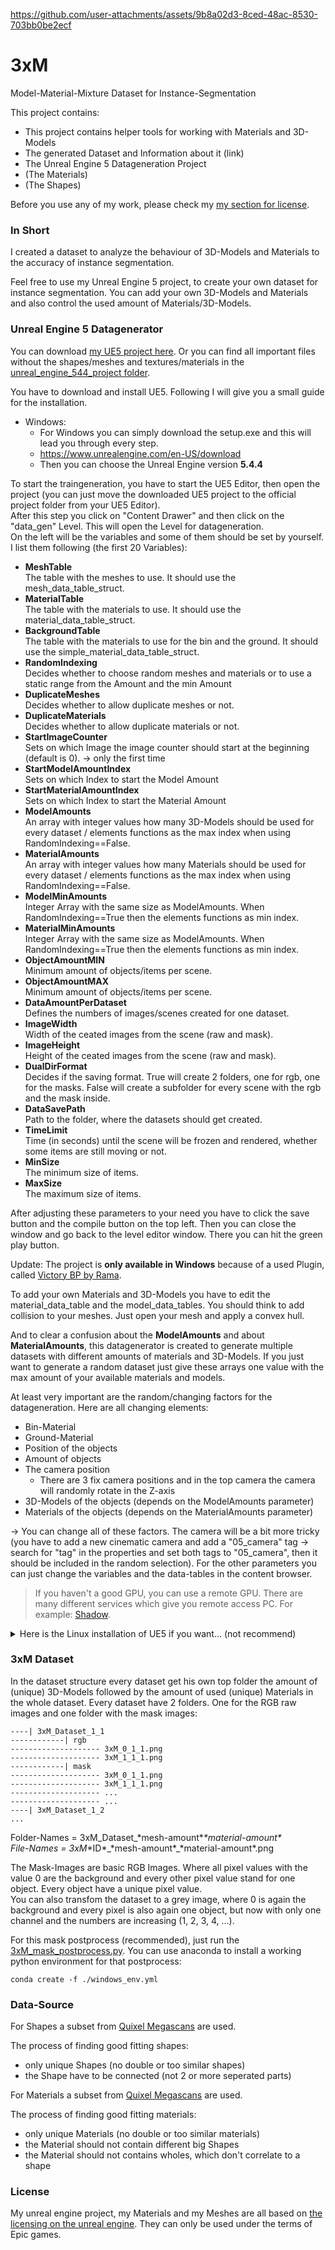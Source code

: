 
https://github.com/user-attachments/assets/9b8a02d3-8ced-48ac-8530-703bb0be2ecf


# 3xM
Model-Material-Mixture Dataset for Instance-Segmentation

This project contains:
- This project contains helper tools for working with Materials and 3D-Models
- The generated Dataset and Information about it (link)
- The Unreal Engine 5 Datageneration Project
- (The Materials)
- (The Shapes)

Before you use any of my work, please check my [my section for license](#license).

### In Short
I created a dataset to analyze the behaviour of 3D-Models and Materials to the accuracy of instance segmentation.

Feel free to use my Unreal Engine 5 project, to create your own dataset for instance segmentation. You can add your own 3D-Models and Materials and also control the used amount of Materials/3D-Models.


### Unreal Engine 5 Datagenerator
You can download [my UE5 project here](https://1drv.ms/f/s!AqSTBkFULemxlPUARqP0lXwqg4Ssng?e=oaZ0ey). Or you can find all important files without the shapes/meshes and textures/materials in the [unreal_engine_544_project folder](./unreal_engine_544_project/).

You have to download and install UE5. Following I will give you a small guide for the installation.
- Windows:
    - For Windows you can simply download the setup.exe and this will lead you through every step. 
    - https://www.unrealengine.com/en-US/download 
    - Then you can choose the Unreal Engine version **5.4.4**


To start the traingeneration, you have to start the UE5 Editor, then open the project (you can just move the downloaded UE5 project to the official project folder from your UE5 Editor).<br>After this step you click on "Content Drawer" and then click on the "data_gen" Level. This will open the Level for datageneration.<br>On the left will be the variables and some of them should be set by yourself. I list them following (the first 20 Variables):
- **MeshTable** <br>The table with the meshes to use. It should use the mesh_data_table_struct.
- **MaterialTable** <br>The table with the materials to use. It should use the material_data_table_struct.
- **BackgroundTable** <br>The table with the materials to use for the bin and the ground. It should use the simple_material_data_table_struct.
- **RandomIndexing** <br>Decides whether to choose random meshes and materials or to use a static range from the Amount and the min Amount
- **DuplicateMeshes** <br>Decides whether to allow duplicate meshes or not.
- **DuplicateMaterials** <br>Decides whether to allow duplicate materials or not.
- **StartImageCounter** <br>Sets on which Image the image counter should start at the beginning (default is 0). -> only the first time
- **StartModelAmountIndex** <br>Sets on which Index to start the Model Amount
- **StartMaterialAmountIndex** <br>Sets on which Index to start the Material Amount
- **ModelAmounts**<br>An array with integer values how many 3D-Models should be used for every dataset / elements functions as the max index when using RandomIndexing==False.
- **MaterialAmounts** <br>An array with integer values how many Materials should be used for every dataset / elements functions as the max index when using RandomIndexing==False.
- **ModelMinAmounts**<br>Integer Array with the same size as ModelAmounts. When RandomIndexing==True then the elements functions as min index.
- **MaterialMinAmounts** <br>Integer Array with the same size as ModelAmounts. When RandomIndexing==True then the elements functions as min index.
- **ObjectAmountMIN** <br>Minimum amount of objects/items per scene.
- **ObjectAmountMAX** <br>Minimum amount of objects/items per scene.
- **DataAmountPerDataset** <br>Defines the numbers of images/scenes created for one dataset.
- **ImageWidth** <br>Width of the ceated images from the scene (raw and mask).
- **ImageHeight** <br>Height of the ceated images from the scene (raw and mask).
- **DualDirFormat** <br>Decides if the saving format. True will create 2 folders, one for rgb, one for the masks. False will create a subfolder for every scene with the rgb and the mask inside.
- **DataSavePath** <br>Path to the folder, where the datasets should get created.
- **TimeLimit** <br>Time (in seconds) until the scene will be frozen and rendered, whether some items are still moving or not.
- **MinSize** <br>The minimum size of items.
- **MaxSize** <br>The maximum size of items.

After adjusting these parameters to your need you have to click the save button and the compile button on the top left. Then you can close the window and go back to the level editor window. There you can hit the green play button. 


Update: The project is **only available in Windows** because of a used Plugin, called [Victory BP by Rama](https://forums.unrealengine.com/t/ramas-extra-blueprint-nodes-for-ue5-no-c-required/231476).

To add your own Materials and 3D-Models you have to edit the material_data_table and the model_data_tables. You should think to add collision to your meshes. Just open your mesh and apply a convex hull.

And to clear a confusion about the **ModelAmounts** and about **MaterialAmounts**, this datagenerator is created to generate multiple datasets with different amounts of materials and 3D-Models. If you just want to generate a random dataset just give these arrays one value with the max amount of your available materials and models.

At least very important are the random/changing factors for the datageneration. Here are all changing elements:
- Bin-Material
- Ground-Material
- Position of the objects
- Amount of objects
- The camera position
  - There are 3 fix camera positions and in the top camera the camera will randomly rotate in the Z-axis
- 3D-Models of the objects (depends on the ModelAmounts parameter)
- Materials of the objects (depends on the MaterialAmounts parameter)

-> You can change all of these factors. The camera will be a bit more tricky (you have to add a new cinematic camera and add a "05_camera" tag -> search for "tag" in the properties and set both tags to "05_camera", then it should be included in the random selection). For the other parameters you can just change the variables and the data-tables in the content browser.


> If you haven't a good GPU, you can use a remote GPU. There are many different services which give you remote access PC. For example: [Shadow](https://shadow.tech/de-DE).


<details>
  <summary>Here is the Linux installation of UE5 if you want... (not recommend)</summary>

- Linux:
    - First install all imortant requirements:
    ```terminal
    sudo apt update
    sudo apt upgrade

    sudo apt install mesa-vulkan-drivers vulkan-utils

    sudo apt-get install build-essential clang-12 python3-pip git cmake ninja-build libgtk-3-dev
    sudo apt-get install libxcb-xinerama0 libxcb1 libxkbcommon-x11-0 libxrandr2 libxcomposite1
    sudo apt-get install libgl1-mesa-dev

    # for nvidia gpu
    sudo apt-get install nvidia-driver-525 nvidia-utils-525

    # for amd gpu
    sudo apt install radeontop
    sudo apt-get install mesa-vulkan-drivers mesa-vulkan-drivers:i386

    sudo apt update
    sudo apt upgrade

    sudo reboot
    ```
    - test Installation with:
    
    NVIDIA-GPU:
    ```terminal
    vulkaninfo
    nvidia-smi
    ```
    AMD GPU:
    ```terminal
    vulkaninfo
    radeontop
    ```
    - Download Unreal Engine **5.4.4** zip file from [here](https://www.unrealengine.com/en-US/linux)
    - Extract the zip-file in the home folder (or whether you want it)
    - Run UE5 with:
    ```terminal
    cd ~/Linux_Unreal_Engine_5.4.4
    ./Engine/Binaries/Linux/UnrealEditor
    ```
</details>

### 3xM Dataset

<!--
In the dataset structure every dataset get his own top folder with a ID (most likely not relevant) and the amount of (unique) 3D-Models followed by the amount of used (unique) Materials in the whole dataset. Then every scene have it's own subfolder with the mask file and the normal rgb-image:
Folder-Names = 3xM_dataset-ID_model-amount_material-amount

```
----| 3xM_0_1_1
------------| cam_0
-------------------- mask_0.png
-------------------- raw_0.png
------------| cam_1
-------------------- mask_1.png
-------------------- raw_1.png
------------| ...
-------------------- ...
-------------------- ...
----| 3xM_1_1_2
...
```
-->

In the dataset structure every dataset get his own top folder the amount of (unique) 3D-Models followed by the amount of used (unique) Materials in the whole dataset. Every dataset have 2 folders. One for the RGB raw images and one folder with the mask images:

```
----| 3xM_Dataset_1_1
------------| rgb
-------------------- 3xM_0_1_1.png
-------------------- 3xM_1_1_1.png
------------| mask
-------------------- 3xM_0_1_1.png
-------------------- 3xM_1_1_1.png
-------------------- ...
-------------------- ...
----| 3xM_Dataset_1_2
...
```

Folder-Names = 3xM_Dataset_\*mesh-amount\*_\*material-amount\* <br>
File-Names = 3xM_\*ID\*\_\*mesh-amount\*_\*material-amount\*.png

The Mask-Images are basic RGB Images. Where all pixel values with the value 0 are the background and every other pixel value stand for one object. Every object have a unique pixel value.<br>You can also transfom the dataset to a grey image, where 0 is again the background and every pixel is also again one object, but now with only one channel and the numbers are increasing (1, 2, 3, 4, ...).

For this mask postprocess (recommended), just run the [3xM_mask_postprocess.py](./src/3xM_mask_postrocess.py). You can use anaconda to install a working python environment for that postprocess: 
```terminal
conda create -f ./windows_env.yml
```


### Data-Source

For Shapes a subset from [Quixel Megascans](https://quixel.com/megascans) are used.

The process of finding good fitting shapes:
- only unique Shapes (no double or too similar shapes)
- the Shape have to be connected (not 2 or more seperated parts)



For Materials a subset from [Quixel Megascans](https://quixel.com/megascans) are used.

The process of finding good fitting materials:
- only unique Materials (no double or too similar materials)
- the Material should not contain different big Shapes
- the Material should not contains wholes, which don't correlate to a shape


### License

My unreal engine project, my Materials and my Meshes are all based on [the licensing on the unreal engine](https://www.unrealengine.com/en-US/license). They can only be used under the terms of Epic games.





